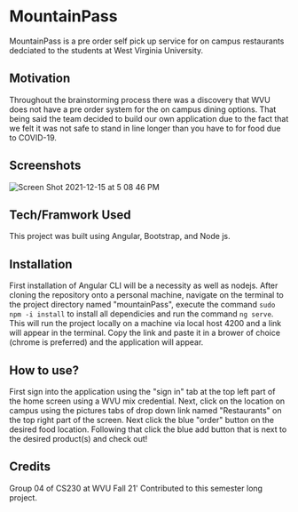 # MountainPass

MountainPass is a pre order self pick up service for on campus restaurants dedciated to the students at West Virginia University.

## Motivation

Throughout the brainstorming process there was a discovery that WVU does not have a pre order system for the on campus dining options. That being said the team decided to build our own application 
due to the fact that we felt it was not safe to stand in line longer than you have to for food due to COVID-19.

## Screenshots

![Screen Shot 2021-12-15 at 5 08 46 PM](https://user-images.githubusercontent.com/89362259/146272657-3c0b4b19-6c4c-44a2-acae-58555dfdd2eb.png)

## Tech/Framwork Used 

This project was built using Angular, Bootstrap, and Node js.

## Installation

First installation of Angular CLI will be a necessity as well as nodejs. After cloning the repository onto a personal machine, navigate on the terminal to the project directory named "mountainPass", execute the command ```sudo npm -i install``` to install all dependicies and run the command ```ng serve```. This will run the project locally on a machine via local host 4200 and a link will appear in the terminal. Copy the link and paste it in a brower of choice (chrome is preferred) and the application will appear.
 
## How to use?

First sign into the application using the "sign in" tab at the top left part of the home screen using a WVU mix credential. Next, click on the location on campus using the pictures tabs of drop down link named "Restaurants" on the top right part of the screen. Next click the blue "order" button on the desired food location. Following that click the blue add button that is next to the desired product(s) and check out!

## Credits

Group 04 of CS230 at WVU Fall 21' Contributed to this semester long project.

